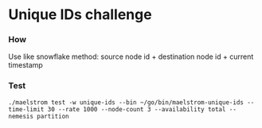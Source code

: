 # Unique IDs challenge

### How 

Use like snowflake method: source node id + destination node id + current timestamp

### Test
```shell
./maelstrom test -w unique-ids --bin ~/go/bin/maelstrom-unique-ids --time-limit 30 --rate 1000 --node-count 3 --availability total --nemesis partition
```
